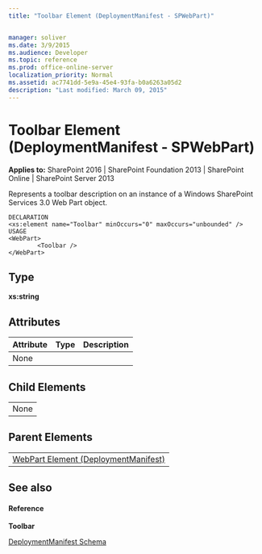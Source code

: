 ```yaml
---
title: "Toolbar Element (DeploymentManifest - SPWebPart)"


manager: soliver
ms.date: 3/9/2015
ms.audience: Developer
ms.topic: reference
ms.prod: office-online-server
localization_priority: Normal
ms.assetid: ac7741dd-5e9a-45e4-93fa-b0a6263a05d2
description: "Last modified: March 09, 2015"
---
```


# Toolbar Element (DeploymentManifest - SPWebPart)

 
  
 **Applies to:** SharePoint 2016 | SharePoint Foundation 2013 | SharePoint Online | SharePoint Server 2013 
  
Represents a toolbar description on an instance of a Windows SharePoint Services 3.0 Web Part object.
  
```
DECLARATION
<xs:element name="Toolbar" minOccurs="0" maxOccurs="unbounded" />
USAGE
<WebPart>
        <Toolbar />
</WebPart>

```

## Type

 **xs:string**
  
## Attributes

|**Attribute**|**Type**|**Description**|
|:-----|:-----|:-----|
|None  <br/> |||
   
## Child Elements

||
|:-----|
|None |
   
## Parent Elements

||
|:-----|
|[WebPart Element (DeploymentManifest)](webpart-element-deploymentmanifest.md)|
   
## See also

#### Reference

 **Toolbar**


[DeploymentManifest Schema](deploymentmanifest-schema.md)

